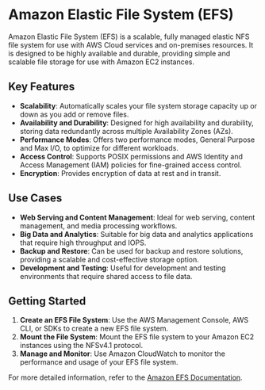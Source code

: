# Amazon Elastic File System (EFS)

Amazon Elastic File System (EFS) is a scalable, fully managed elastic NFS file system for use with AWS Cloud services and on-premises resources. It is designed to be highly available and durable, providing simple and scalable file storage for use with Amazon EC2 instances.

## Key Features

- **Scalability**: Automatically scales your file system storage capacity up or down as you add or remove files.
- **Availability and Durability**: Designed for high availability and durability, storing data redundantly across multiple Availability Zones (AZs).
- **Performance Modes**: Offers two performance modes, General Purpose and Max I/O, to optimize for different workloads.
- **Access Control**: Supports POSIX permissions and AWS Identity and Access Management (IAM) policies for fine-grained access control.
- **Encryption**: Provides encryption of data at rest and in transit.

## Use Cases

- **Web Serving and Content Management**: Ideal for web serving, content management, and media processing workflows.
- **Big Data and Analytics**: Suitable for big data and analytics applications that require high throughput and IOPS.
- **Backup and Restore**: Can be used for backup and restore solutions, providing a scalable and cost-effective storage option.
- **Development and Testing**: Useful for development and testing environments that require shared access to file data.

## Getting Started

1. **Create an EFS File System**: Use the AWS Management Console, AWS CLI, or SDKs to create a new EFS file system.
2. **Mount the File System**: Mount the EFS file system to your Amazon EC2 instances using the NFSv4.1 protocol.
3. **Manage and Monitor**: Use Amazon CloudWatch to monitor the performance and usage of your EFS file system.

For more detailed information, refer to the [Amazon EFS Documentation](https://docs.aws.amazon.com/efs/).
